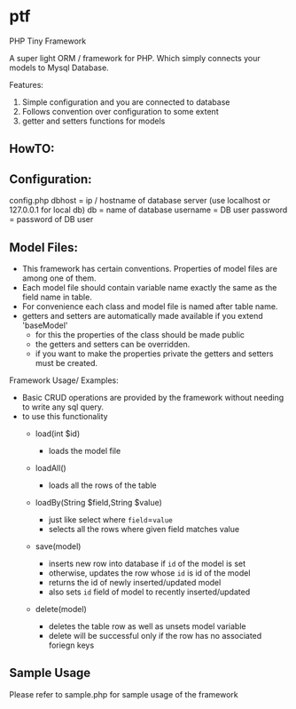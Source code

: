 ptf
===

PHP Tiny Framework

A super light ORM / framework for PHP. Which simply connects your models to Mysql Database.

Features:
1. Simple configuration and you are connected to database
2. Follows convention over configuration to some extent
3. getter and setters functions for models


HowTO:
-------

Configuration:
-----------------

config.php
dbhost = ip / hostname of database server (use localhost or 127.0.0.1 for local db)
db = name of database
username = DB user
password = password of DB user



Model Files:
----------------
 - This framework has certain conventions. Properties of model files are among one of them.
 - Each model file should contain variable name exactly the same as the field name in table.
 - For convenience each class and model file is named after table name.
 - getters and setters are automatically made available if you extend 'baseModel'
    - for this the properties of the class should be made public
    - the getters and setters can be overridden.
    - if you want to make the properties private the getters and setters must be created.

 
Framework Usage/ Examples:
  - Basic CRUD operations are provided by the framework without needing to write any sql query.
  - to use this functionality
    - load(int $id)
      - loads the model file 
      
    - loadAll()
      - loads all the rows of the table
      
    - loadBy(String $field,String $value)
      - just like select where `field`=`value`
      - selects all the rows where given field matches value
      
    - save(model)
      - inserts new row into database if `id` of the model is set
      - otherwise, updates the row whose `id` is id of the model
      - returns the id of newly inserted/updated model
      - also sets `id` field of model to recently inserted/updated
      
    - delete(model)
      - deletes the table row as well as unsets model variable
      - delete will be successful only if the row has no associated foriegn keys
      

Sample Usage
----------------

Please refer to sample.php for sample usage of the framework
